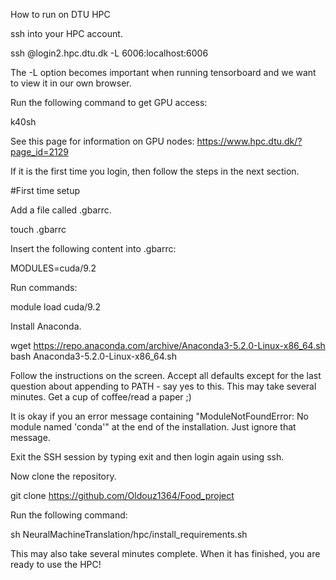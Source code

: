 How to run on DTU HPC

ssh into your HPC account.

ssh <userid>@login2.hpc.dtu.dk -L 6006:localhost:6006

The -L option becomes important when running tensorboard and we want to view it in our own browser.

Run the following command to get GPU access:

k40sh

See this page for information on GPU nodes: https://www.hpc.dtu.dk/?page_id=2129

If it is the first time you login, then follow the steps in the next section.

#First time setup

Add a file called .gbarrc.

touch .gbarrc

Insert the following content into .gbarrc:

MODULES=cuda/9.2

Run commands:

module load cuda/9.2

Install Anaconda.

wget https://repo.anaconda.com/archive/Anaconda3-5.2.0-Linux-x86_64.sh bash Anaconda3-5.2.0-Linux-x86_64.sh

Follow the instructions on the screen. Accept all defaults except for the last question about appending to PATH - say yes to this. This may take several minutes. Get a cup of coffee/read a paper ;)

It is okay if you an error message containing "ModuleNotFoundError: No module named 'conda'" at the end of the installation. Just ignore that message.

Exit the SSH session by typing exit and then login again using ssh.

Now clone the repository.

git clone https://github.com/Oldouz1364/Food_project

Run the following command:

sh NeuralMachineTranslation/hpc/install_requirements.sh

This may also take several minutes complete. When it has finished, you are ready to use the HPC!
